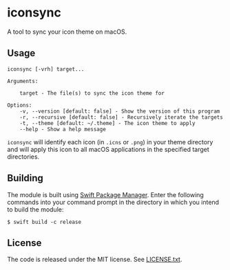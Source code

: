 iconsync
========
A tool to sync your icon theme on macOS.

## Usage
```
iconsync [-vrh] target...

Arguments:

    target - The file(s) to sync the icon theme for

Options:
    -v, --version [default: false] - Show the version of this program
    -r, --recursive [default: false] - Recursively iterate the targets
    -t, --theme [default: ~/.theme] - The icon theme to apply
    --help - Show a help message
```

`iconsync` will identify each icon (in `.icns` or `.png`) in your theme directory and will apply
this icon to all macOS applications in the specified target directories.

## Building
The module is built using [Swift Package Manager](https://swift.org/package-manager/). 
Enter the following commands into your command prompt in the directory in which you intend to build the module:

```shell
$ swift build -c release 
```

## License
The code is released under the MIT license. See [LICENSE.txt](/LICENSE.txt).